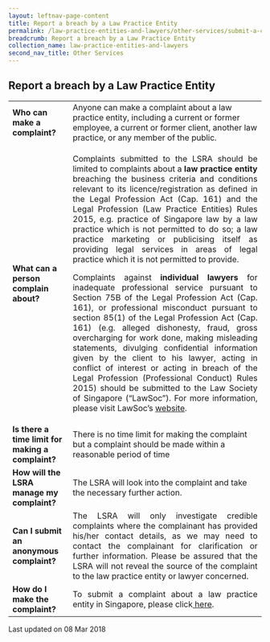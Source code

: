 ```yaml
---
layout: leftnav-page-content
title: Report a breach by a Law Practice Entity
permalink: /law-practice-entities-and-lawyers/other-services/submit-a-complaint-about-a-law-practice-entity/
breadcrumb: Report a breach by a Law Practice Entity
collection_name: law-practice-entities-and-lawyers
second_nav_title: Other Services
---
```


<style>
table tr td p {font-size: 1rem;}
</style>

Report a breach by a Law Practice Entity
---

<table>
  <tr style="display: none">
    <th>Question</th>
    <th>Description</th>
  </tr>  
  <tr>
    <td><b>Who can make a complaint?</b></td>
    <td>Anyone can make a complaint about a law practice entity, including a current or former employee, a current or former
      client, another law practice, or any member of the public.
    </td>
  </tr>
  <tr>
    <td><b>What can a person complain about?</b></td>
  <td>
      <p style="text-align: justify">Complaints submitted to the LSRA should be limited to complaints about a <b>law practice entity</b> breaching the business criteria and conditions relevant to its licence/registration as defined in the Legal Profession Act (Cap. 161) and the Legal Profession (Law Practice Entities) Rules 2015, e.g. practice of Singapore law by a law practice which is not permitted to do so; a law practice marketing or publicising itself as providing legal services in areas of legal practice which it is not permitted to provide.</p>
    
<p style="text-align: justify">Complaints against <b>individual lawyers</b> for inadequate professional service pursuant to Section 75B of the Legal Profession Act (Cap. 161), or professional misconduct pursuant to section 85(1) of the Legal Profession Act (Cap. 161) (e.g. alleged dishonesty, fraud, gross overcharging for work done, making misleading statements, divulging confidential information given by the client to his lawyer, acting in conflict of interest or acting in breach of the Legal Profession (Professional Conduct) Rules 2015) should be submitted to the Law Society of Singapore (“LawSoc”). For more information, please visit LawSoc’s <a href="https://www.lawsociety.org.sg/For-Public/YoutheLawyer/ComplaintsAgainstaLawyer" target="_blank">website</a>.</p>
    </td>
  </tr>
  <tr>
    <td><b>Is there a time limit for making a complaint?</b></td>
   <td>There is no time limit for making the complaint but a complaint should be made within a reasonable period of time
    </td>
  </tr>
  <tr>
    <td><b>How will the LSRA manage my complaint?</b></td>
  <td>The LSRA will look into the complaint and take the necessary further action. </td>
  </tr>
  <tr>
    <td><b>Can I submit an anonymous complaint?</b></td>
  <td style="text-align: justify">The LSRA will only investigate credible complaints where the complainant has provided his/her contact details, as we may need to contact the complainant for clarification or further information. Please be assured that the LSRA will not reveal the source of the complaint to the law practice entity or lawyer concerned.</td>
  </tr>
  <tr>
    <td><b>How do I make the complaint?</b></td>
  <td style="text-align: justify">To submit a complaint about a law practice entity in Singapore, please click<a href="https://www.mlaw.gov.sg/eservices/lsra/complaint-introduction/" target="_blank"> here</a>.
    </td>
  </tr>
</table>

<p class="right-side-updated">Last updated on 08 Mar 2018</p> 
